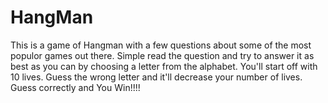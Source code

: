 # HangMan
This is a game of Hangman with a few questions about some of the most populor games out there.
Simple read the question and try to answer it as best as you can by choosing a letter from the alphabet.
You'll start off with 10 lives. Guess the wrong letter and it'll decrease your number of lives. 
Guess correctly and You Win!!!!